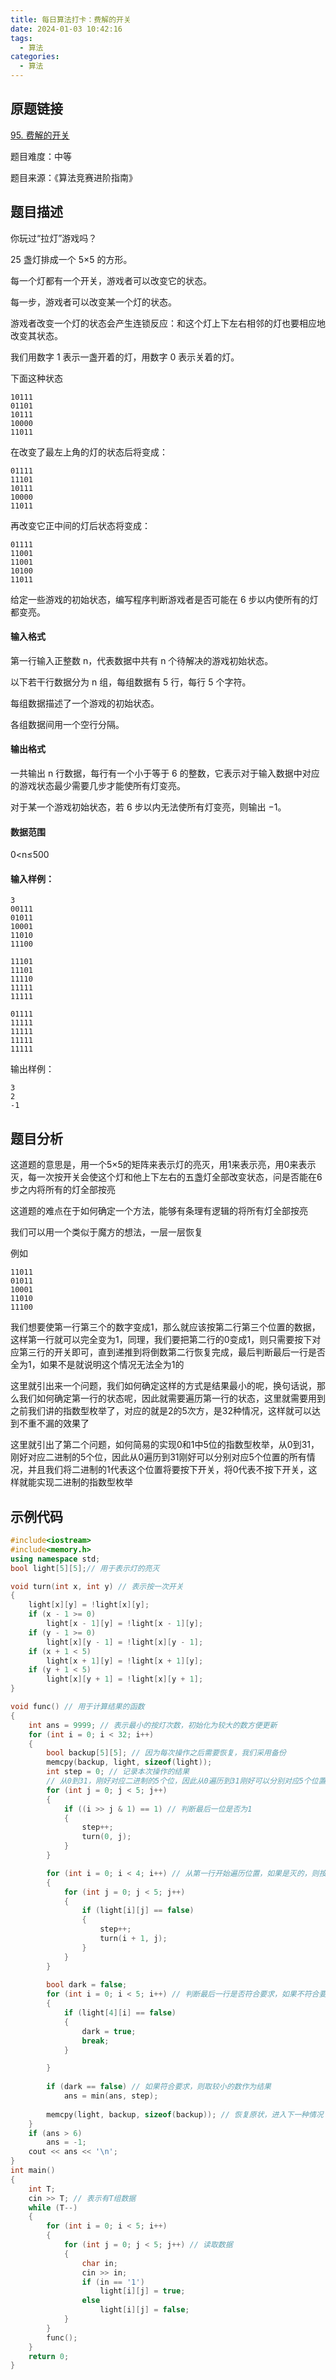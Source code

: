 ```yaml
---
title: 每日算法打卡：费解的开关
date: 2024-01-03 10:42:16
tags:
  - 算法
categories:
  - 算法
---
```


## 原题链接

[95. 费解的开关](https://www.acwing.com/problem/content/97/)

题目难度：中等

题目来源：《算法竞赛进阶指南》

## 题目描述

你玩过“拉灯”游戏吗？

25 盏灯排成一个 5×5 的方形。

每一个灯都有一个开关，游戏者可以改变它的状态。

每一步，游戏者可以改变某一个灯的状态。

游戏者改变一个灯的状态会产生连锁反应：和这个灯上下左右相邻的灯也要相应地改变其状态。

我们用数字 1 表示一盏开着的灯，用数字 0 表示关着的灯。

下面这种状态

```
10111
01101
10111
10000
11011 
```

在改变了最左上角的灯的状态后将变成：

```
01111
11101
10111
10000
11011 
```

再改变它正中间的灯后状态将变成：

```
01111
11001
11001
10100
11011 
```

给定一些游戏的初始状态，编写程序判断游戏者是否可能在 6 步以内使所有的灯都变亮。

#### 输入格式

第一行输入正整数 n，代表数据中共有 n 个待解决的游戏初始状态。

以下若干行数据分为 n 组，每组数据有 5 行，每行 5 个字符。

每组数据描述了一个游戏的初始状态。

各组数据间用一个空行分隔。

#### 输出格式

一共输出 n 行数据，每行有一个小于等于 6 的整数，它表示对于输入数据中对应的游戏状态最少需要几步才能使所有灯变亮。

对于某一个游戏初始状态，若 6 步以内无法使所有灯变亮，则输出 −1。

#### 数据范围

0<n≤500

#### 输入样例：

```
3
00111
01011
10001
11010
11100

11101
11101
11110
11111
11111

01111
11111
11111
11111
11111 
```

输出样例：

```
3
2
-1 
```

## 题目分析

这道题的意思是，用一个5×5的矩阵来表示灯的亮灭，用1来表示亮，用0来表示灭，每一次按开关会使这个灯和他上下左右的五盏灯全部改变状态，问是否能在6步之内将所有的灯全部按亮

这道题的难点在于如何确定一个方法，能够有条理有逻辑的将所有灯全部按亮

我们可以用一个类似于魔方的想法，一层一层恢复

例如

```
11011
01011
10001
11010
11100
```

我们想要使第一行第三个的数字变成1，那么就应该按第二行第三个位置的数据，这样第一行就可以完全变为1，同理，我们要把第二行的0变成1，则只需要按下对应第三行的开关即可，直到递推到将倒数第二行恢复完成，最后判断最后一行是否全为1，如果不是就说明这个情况无法全为1的

这里就引出来一个问题，我们如何确定这样的方式是结果最小的呢，换句话说，那么我们如何确定第一行的状态呢，因此就需要遍历第一行的状态，这里就需要用到之前我们讲的指数型枚举了，对应的就是2的5次方，是32种情况，这样就可以达到不重不漏的效果了

这里就引出了第二个问题，如何简易的实现0和1中5位的指数型枚举，从0到31，刚好对应二进制的5个位，因此从0遍历到31刚好可以分别对应5个位置的所有情况，并且我们将二进制的1代表这个位置将要按下开关，将0代表不按下开关，这样就能实现二进制的指数型枚举

## 示例代码

```cpp
#include<iostream>
#include<memory.h>
using namespace std;
bool light[5][5];// 用于表示灯的亮灭

void turn(int x, int y) // 表示按一次开关
{
    light[x][y] = !light[x][y];
    if (x - 1 >= 0)
        light[x - 1][y] = !light[x - 1][y];
    if (y - 1 >= 0)
        light[x][y - 1] = !light[x][y - 1];
    if (x + 1 < 5)
        light[x + 1][y] = !light[x + 1][y];
    if (y + 1 < 5)
        light[x][y + 1] = !light[x][y + 1];
}

void func() // 用于计算结果的函数
{
    int ans = 9999; // 表示最小的按灯次数，初始化为较大的数方便更新
    for (int i = 0; i < 32; i++)
    {
        bool backup[5][5]; // 因为每次操作之后需要恢复，我们采用备份
        memcpy(backup, light, sizeof(light));
        int step = 0; // 记录本次操作的结果
        // 从0到31，刚好对应二进制的5个位，因此从0遍历到31刚好可以分别对应5个位置的所有情况，并且我们将二进制的1代表这个位置将要按下开关，将0代表不按下开关，这样就能实现二进制的指数型枚举
        for (int j = 0; j < 5; j++)
        {
            if ((i >> j & 1) == 1) // 判断最后一位是否为1
            {
                step++;
                turn(0, j);
            }
        }

        for (int i = 0; i < 4; i++) // 从第一行开始遍历位置，如果是灭的，则按下这个位置对应的下一面一个位置的开关
        {
            for (int j = 0; j < 5; j++)
            {
                if (light[i][j] == false)
                {
                    step++;
                    turn(i + 1, j);
                }
            }
        }
        
        bool dark = false;
        for (int i = 0; i < 5; i++) // 判断最后一行是否符合要求，如果不符合要求则需要将标记更改
        {
            if (light[4][i] == false)
            {
                dark = true;
                break;
            }

        }
        
        if (dark == false) // 如果符合要求，则取较小的数作为结果
            ans = min(ans, step);
        
        memcpy(light, backup, sizeof(backup)); // 恢复原状，进入下一种情况
    }
    if (ans > 6)
        ans = -1;
    cout << ans << '\n';
}
int main()
{
    int T;
    cin >> T; // 表示有T组数据
    while (T--)
    {
        for (int i = 0; i < 5; i++)
        {
            for (int j = 0; j < 5; j++) // 读取数据
            {
                char in;
                cin >> in;
                if (in == '1')
                    light[i][j] = true;
                else
                    light[i][j] = false;
            }
        }
        func();
    }
    return 0;
}
```

